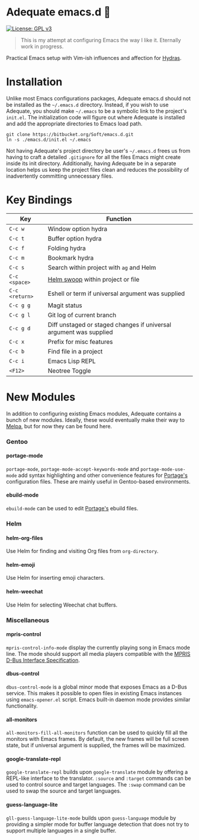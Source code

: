 # Adequate emacs.d 🐘

[![License: GPL v3](https://img.shields.io/badge/License-GPL%20v3-blue.svg)](LICENSE)

> This is my attempt at configuring Emacs the way I like it. Eternally work in
> progress.

Practical Emacs setup with Vim-ish influences and affection for
[Hydras](https://github.com/abo-abo/hydra).

# Installation

Unlike most Emacs configurations packages, Adequate emacs.d should not be
installed as the `~/.emacs.d` directory. Instead, if you wish to use Adequate,
you should make `~/.emacs` to be a symbolic link to the project's `init.el`. The
initialization code will figure out where Adequate is installed and add the
appropriate directories to Emacs load path.

```
git clone https://bitbucket.org/Soft/emacs.d.git
ln -s ./emacs.d/init.el ~/.emacs
```

Not having Adequate's project directory be user's `~/.emacs.d` frees us from
having to craft a detailed `.gitignore` for all the files Emacs might create
inside its init directory. Additionally, having Adequate be in a separate
location helps us keep the project files clean and reduces the possibility of
inadvertently committing unnecessary files.

# Key Bindings

Key | Function
--- | ---
`C-c w` | Window option hydra
`C-c t` | Buffer option hydra
`C-c f` | Folding hydra
`C-c m` | Bookmark hydra
`C-c s` | Search within project with `ag` and Helm
`C-c <space>` | [Helm swoop](https://github.com/ShingoFukuyama/helm-swoop) within project or file
`C-c <return>` | Eshell or term if universal argument was supplied
`C-c g g` | Magit status
`C-c g l` | Git log of current branch
`C-c g d` | Diff unstaged or staged changes if universal argument was supplied
`C-c x` | Prefix for misc features
`C-c b` | Find file in a project
`C-c i` | Emacs Lisp REPL
`<F12>` | Neotree Toggle

# New Modules

In addition to configuring existing Emacs modules, Adequate contains a bunch of
new modules. Ideally, these would eventually make their way to
[Melpa](http://melpa.milkbox.net/), but for now they can be found here.

### Gentoo

#### portage-mode

`portage-mode`, `portage-mode-accept-keywords-mode` and `portage-mode-use-mode`
add syntax highlighting and other convenience features for
[Portage's](https://wiki.gentoo.org/wiki/Portage) configuration files. These are
mainly useful in Gentoo-based environments.

#### ebuild-mode

`ebuild-mode` can be used to edit
[Portage's](https://wiki.gentoo.org/wiki/Portage) ebuild files.

### Helm

#### helm-org-files

Use Helm for finding and visiting Org files from `org-directory`.

#### helm-emoji

Use Helm for inserting emoji characters.

#### helm-weechat

Use Helm for selecting Weechat chat buffers.

### Miscellaneous

#### mpris-control

`mpris-control-info-mode` display the currently playing song in Emacs mode line.
The mode should support all media players compatible with the [MPRIS D-Bus Interface
Specification](https://specifications.freedesktop.org/mpris-spec/latest/).

#### dbus-control

`dbus-control-mode` is a global minor mode that exposes Emacs as a D-Bus
service. This makes it possible to open files in existing Emacs instances using
`emacs-opener.el` script. Emacs built-in daemon mode provides similar
functionality.

#### all-monitors

`all-monitors-fill-all-monitors` function can be used to quickly fill all the
monitors with Emacs frames. By default, the new frames will be full screen
state, but if universal argument is supplied, the frames will be maximized.

#### google-translate-repl

`google-translate-repl` builds upon `google-translate` module by offering a
REPL-like interface to the translator. `:source` and `:target` commands can be
used to control source and target languages. The `:swap` command can be used to
swap the source and target languages.

#### guess-language-lite

`gll-guess-language-lite-mode` builds upon `guess-language` module by providing
a simpler mode for buffer language detection that does not try to support
multiple languages in a single buffer.
